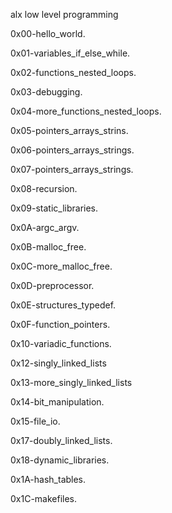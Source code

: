 alx low level programming

0x00-hello_world.

0x01-variables_if_else_while.

0x02-functions_nested_loops.

0x03-debugging.

0x04-more_functions_nested_loops.

0x05-pointers_arrays_strins.

0x06-pointers_arrays_strings.

0x07-pointers_arrays_strings.

0x08-recursion.

0x09-static_libraries.

0x0A-argc_argv.

0x0B-malloc_free.

0x0C-more_malloc_free.

0x0D-preprocessor.

0x0E-structures_typedef.

0x0F-function_pointers.

0x10-variadic_functions.

0x12-singly_linked_lists

0x13-more_singly_linked_lists

0x14-bit_manipulation.

0x15-file_io.

0x17-doubly_linked_lists.

0x18-dynamic_libraries.

0x1A-hash_tables.

0x1C-makefiles.
